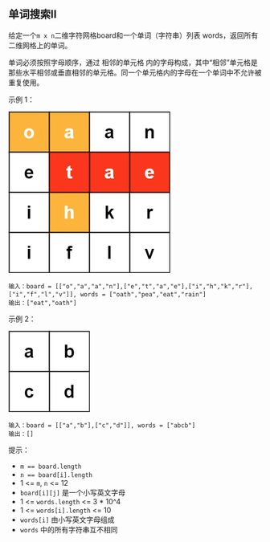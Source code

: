 ## 单词搜索II

给定一个`m x n`二维字符网格board和一个单词（字符串）列表 words，返回所有二维网格上的单词。

单词必须按照字母顺序，通过 相邻的单元格 内的字母构成，其中“相邻”单元格是那些水平相邻或垂直相邻的单元格。同一个单元格内的字母在一个单词中不允许被重复使用。


示例 1：


![img.png](../images/212.word-search-ii.png)
```
输入：board = [["o","a","a","n"],["e","t","a","e"],["i","h","k","r"],["i","f","l","v"]], words = ["oath","pea","eat","rain"]
输出：["eat","oath"]
```

示例 2：

![img.png](../images/212.word-search-ii_1.png)
```
输入：board = [["a","b"],["c","d"]], words = ["abcb"]
输出：[]
```

提示：

* `m == board.length`
* `n == board[i].length`
* 1 <= `m`, `n` <= 12
* `board[i][j]` 是一个小写英文字母
* 1 <= `words.length` <= 3 * 10^4
* 1 <= `words[i].length` <= 10
* `words[i]` 由小写英文字母组成
* `words` 中的所有字符串互不相同